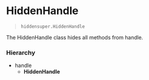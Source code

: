 # HiddenHandle
> `hiddensuper.HiddenHandle`

The HiddenHandle class hides all methods from handle.

### Hierarchy
- handle
    - **HiddenHandle**
    